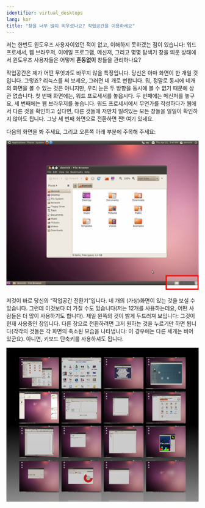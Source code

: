 ```yaml
---
identifier: virtual_desktops
lang: kor
title: "창을 너무 많이 띄우셨나요? 작업공간을 이용하세요"
---
```


저는 한번도 윈도우즈 사용자이었던 적이 없고, 이해하지 못하겠는 점이 있습니다: 워드 프로세서, 웹 브라우저, 이메일 프로그램, 메신저, 그리고 몇몇 탐색기 창을 띄운 상태에서 윈도우즈 사용자들은 어떻게 <b>혼동없이</b> 창들을 관리하나요?

작업공간은 제가 어떤 무엇과도 바꾸지 않을 특징입니다. 당신은 아마 화면이 한 개일 것입니다. 그렇죠? 리눅스를 써 보세요, 그러면 네 개로 변합니다. 뭐, 정말로 동시에 네개의 화면을 볼 수 있는 것은 아니지만, 우리 눈은 두 방향을 동시에 볼 수 없기 때문에 상관 없습니다. 첫 번째 화면에는, 워드 프로세서를 놓읍시다. 두 번째에는 메신저를 놓구요, 세 번째에는 웹 브라우저를 놓습니다. 워드 프로세서에서 무언가를 작성하다가 웹에서 다른 것을 확인하고 싶다면, 다른 것들에 저만치 밀려있는 모든 창들을 일일이 확인하지 않아도 됩니다. 그냥 세 번째 화면으로 전환하면 짠! 여기 있네요.

다음의 화면을 봐 주세요, 그리고 오른쪽 아래 부분에 주목해 주세요:

<img src="/img/workspaces.png" border="0"/>

저것이 바로 당신의 “작업공간 전환기”입니다. 네 개의 (가상)화면이 있는 것을 보실 수 있습니다. 그런데 이것보다 더 가질 수도 있습니다(저는 12개를 사용하는데요, 어떤 사람들은 더 많이 사용하기도 합니다). 제일 왼쪽의 것이 밝게 두드러져 보입니다: 그것이 현재 사용중인 창입니다. 다른 창으로 전환하려면 그저 원하는 것을 누르기만 하면 됩니다(각각의 것들은 각 화면의 축소된 모습을 나타냅니다: 이 경우에는 다른 세개는 비어 있군요). 아니면, 키보드 단축키를 사용하셔도 됩니다.

<img src="/img/workspaces_full.png" border="0"/>





